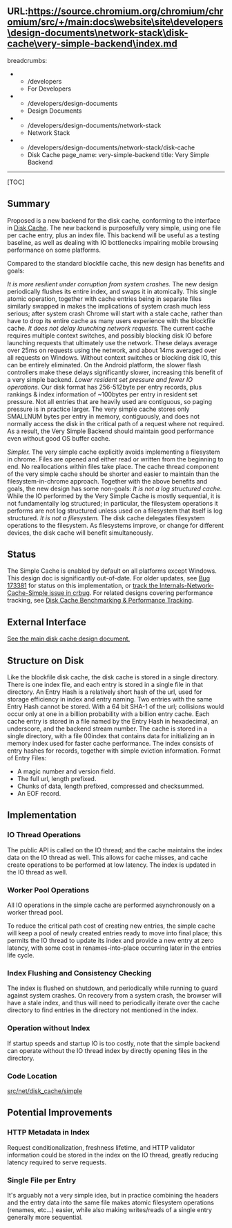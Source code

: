 URL:https://source.chromium.org/chromium/chromium/src/+/main:docs\website\site\developers\design-documents\network-stack\disk-cache\very-simple-backend\index.md
---
breadcrumbs:
- - /developers
  - For Developers
- - /developers/design-documents
  - Design Documents
- - /developers/design-documents/network-stack
  - Network Stack
- - /developers/design-documents/network-stack/disk-cache
  - Disk Cache
page_name: very-simple-backend
title: Very Simple Backend
---

[TOC]

## Summary

Proposed is a new backend for the disk cache, conforming to the interface in
[Disk Cache](/developers/design-documents/network-stack/disk-cache). The new
backend is purposefully very simple, using one file per cache entry, plus an
index file. This backend will be useful as a testing baseline, as well as
dealing with IO bottlenecks impairing mobile browsing performance on some
platforms.

Compared to the standard blockfile cache, this new design has benefits and
goals:

*It is more resilient under corruption from system crashes.* The new design
periodically flushes its entire index, and swaps it in atomically. This single
atomic operation, together with cache entries being in separate files similarly
swapped in makes the implications of system crash much less serious; after
system crash Chrome will start with a stale cache, rather than have to drop its
entire cache as many users experience with the blockfile cache.
*It does not delay launching network requests.* The current cache requires
multiple context switches, and possibly blocking disk IO before launching
requests that ultimately use the network. These delays average over 25ms on
requests using the network, and about 14ms averaged over all requests on
Windows. Without context switches or blocking disk IO, this can be entirely
eliminated. On the Android platform, the slower flash controllers make these
delays significantly slower, increasing this benefit of a very simple backend.
*Lower resident set pressure and fewer IO operations.* Our disk format has
256-512byte per entry records, plus rankings & index information of ~100bytes
per entry in resident set pressure. Not all entries that are heavily used are
contiguous, so paging pressure is in practice larger. The very simple cache
stores only SMALLNUM bytes per entry in memory, contiguously, and does not
normally access the disk in the critical path of a request where not required.
As a result, the Very Simple Backend should maintain good performance even
without good OS buffer cache.

*Simpler.* The very simple cache explicitly avoids implementing a filesystem in
chrome. Files are opened and either read or written from the beginning to end.
No reallocations within files take place. The cache thread component of the very
simple cache should be shorter and easier to maintain than the
filesystem-in-chrome approach.
Together with the above benefits and goals, the new design has some non-goals:
*It is not a log structured cache.* While the IO performed by the Very Simple
Cache is mostly sequential, it is not fundamentally log structured; in
particular, the filesystem operations it performs are not log structured unless
used on a filesystem that itself is log structured.
*It is not a filesystem.* The disk cache delegates filesystem operations to the
filesystem. As filesystems improve, or change for different devices, the disk
cache will benefit simultaneously.

## Status

The Simple Cache is enabled by default on all platforms except Windows. This
design doc is significantly out-of-date.
For older updates, see [Bug 173381](https://code.google.com/p/chromium/issues/detail?id=173381)
for status on this implementation, or [track the Internals-Network-Cache-Simple
issue in
crbug](https://code.google.com/p/chromium/issues/list?q=label:Internals-Network-Cache-Simple).
For related designs covering performance tracking, see [Disk Cache Benchmarking
& Performance
Tracking](/developers/design-documents/network-stack/disk-cache/disk-cache-benchmarking).

## External Interface

[See the main disk cache design
document.](/developers/design-documents/network-stack/disk-cache#TOC-External-Interface)

## Structure on Disk

Like the blockfile disk cache, the disk cache is stored in a single directory.
There is one index file, and each entry is stored in a single file in that
directory.
An Entry Hash is a relatively short hash of the url, used for storage efficiency
in index and entry naming. Two entries with the same Entry Hash cannot be
stored. With a 64 bit SHA-1 of the url; collisions would occur
only at one in a billion probability with a billion entry cache. Each cache
entry is stored in a file named by the Entry Hash in hexadecimal, an underscore,
and the backend stream number.
The cache is stored in a single directory, with a file 00index that
contains data for initializing an in memory index used for faster cache
performance. The index consists of entry hashes for records, together with
simple eviction information.
Format of Entry Files:

*   A magic number and version field.
*   The full url, length prefixed.
*   Chunks of data, length prefixed, compressed and checksummed.
*   An EOF record.

## Implementation

### IO Thread Operations

The public API is called on the IO thread; and the cache maintains the index
data on the IO thread as well. This allows for cache misses, and cache create
operations to be performed at low latency. The index is updated in the IO thread
as well.

### Worker Pool Operations

All IO operations in the simple cache are performed asynchronously on a worker
thread pool.

To reduce the critical path cost of creating new entries, the simple cache will
keep a pool of newly created entries ready to move into final place; this
permits the IO thread to update its index and provide a new entry at zero
latency, with some cost in renames-into-place occurring later in the entries
life cycle.

### Index Flushing and Consistency Checking

The index is flushed on shutdown, and periodically while running to guard
against system crashes. On recovery from a system crash, the browser will have a
stale index, and thus will need to periodically iterate over the cache directory
to find entries in the directory not mentioned in the index.

### Operation without Index

If startup speeds and startup IO is too costly, note that the simple backend can
operate without the IO thread index by directly opening files in the directory.

### Code Location

[src/net/disk_cache/simple](https://chromium.googlesource.com/chromium/src/+/HEAD/net/disk_cache/simple/)

## Potential Improvements

### HTTP Metadata in Index

Request conditionalization, freshness lifetime, and HTTP validator information
could be stored in the index on the IO thread, greatly reducing latency required
to serve requests.

### Single File per Entry

It's arguably not a very simple idea, but in practice combining the headers and
the entry data into the same file makes atomic filesystem operations (renames,
etc...) easier, while also making writes/reads of a single entry generally more
sequential.
